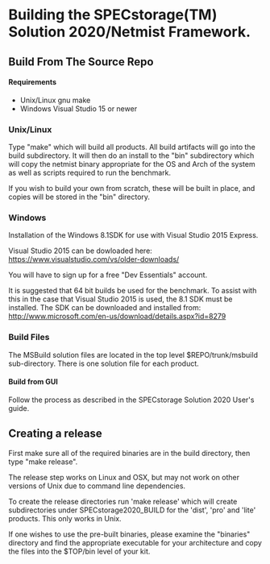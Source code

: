 # Building the SPECstorage(TM) Solution 2020/Netmist Framework.

## Build From The Source Repo

#### Requirements

* Unix/Linux gnu make
* Windows Visual Studio 15 or newer

### Unix/Linux

Type "make" which will build all products. All build artifacts will go
into the build subdirectory. It will then do an install to the "bin"
subdirectory which will copy the netmist binary appropriate for the OS
and Arch of the system as well as scripts required to run the benchmark.

If you wish to build your own from scratch, these will be 
built in place, and copies will be stored in the "bin" directory.

### Windows


Installation of the Windows 8.1SDK for use with Visual Studio 2015 Express.

Visual Studio 2015 can be dowloaded here:
https://www.visualstudio.com/vs/older-downloads/

You will have to sign up for a free "Dev Essentials" account.

It is suggested that 64 bit builds be used for the benchmark.  To
assist with this in the case that Visual Studio 2015 is used,
the 8.1 SDK must be installed.  The SDK can be downloaded and
installed from:
http://www.microsoft.com/en-us/download/details.aspx?id=8279


### Build Files

The MSBuild solution files are located in the top level
$REPO/trunk/msbuild sub-directory. There is one solution file for each
product.

#### Build from GUI

Follow the process as described in the SPECstorage Solution 2020 User's guide.

## Creating a release

First make sure all of the required binaries are in the build
directory, then type "make release".

The release step works on Linux and OSX, but may not work on other
versions of Unix due to command line dependencies.


To create the release directories run 'make release' which will create
subdirectories under SPECstorage2020_BUILD for the 'dist', 'pro' and 'lite'
products. This only works in Unix.

If one wishes to use the pre-built binaries, please examine
the "binaries" directory and find the appropriate executable 
for your architecture and copy the files into the $TOP/bin level
of your kit.

